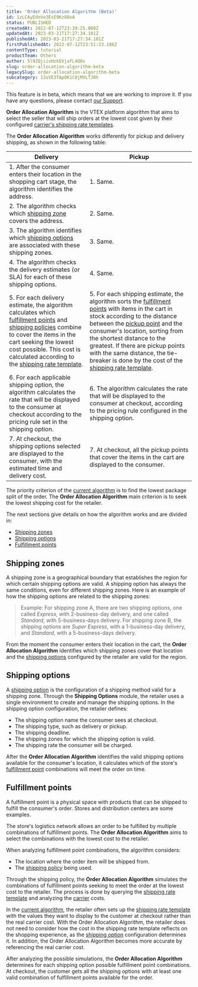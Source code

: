 ```yaml
---
title: 'Order Allocation Algorithm (Beta)'
id: 1zLCAyEdnVe3EsE9Kz88xA
status: PUBLISHED
createdAt: 2022-07-12T23:39:25.008Z
updatedAt: 2023-03-21T17:27:34.101Z
publishedAt: 2023-03-21T17:27:34.101Z
firstPublishedAt: 2022-07-12T23:51:23.186Z
contentType: tutorial
productTeam: Others
author: 5l9ZQjiivHzkEVjafL4O6v
slug: order-allocation-algorithm-beta
legacySlug: order-allocation-algorithm-beta
subcategory: 13sVE3TApOK1C8jMVLTJRh
---
```


<div class="alert alert-info">
<p>This feature is in beta, which means that we are working to improve it. If you have any questions, please contact <a href= "https://support.vtex.com/hc/en-us/requests">our Support</a>.</p>
</div>

**Order Allocation Algorithm** is the VTEX platform algorithm that aims to select the seller that will ship orders at the lowest cost given by their configured [carrier's shipping rate templates](https://help.vtex.com/en/tutorial/transportadoras-na-vtex--7u9duMD5UQa2QQwukAWMcE).

The **Order Allocation Algorithm** works differently for pickup and delivery shipping, as shown in the following table:

| **Delivery** | **Pickup** |
| ---------- | ---------- |
| 1. After the consumer enters their location in the shopping cart stage, the algorithm identifies the address. | 1. Same. |
| 2. The algorithm checks which [shipping zone](https://help.vtex.com/en/tutorial/order-allocation-algorithm-beta--1zLCAyEdnVe3EsE9Kz88xA#shipping-zones) covers the address. | 2. Same. |
| 3. The algorithm identifies which [shipping options](https://help.vtex.com/en/tutorial/order-allocation-algorithm-beta--1zLCAyEdnVe3EsE9Kz88xA#shipping-options) are associated with these shipping zones. | 3. Same. |
| 4. The algorithm checks the delivery estimates (or SLA) for each of these shipping options. | 4. Same. |
| 5. For each delivery estimate, the algorithm calculates which [fulfillment points](https://help.vtex.com/en/tutorial/order-allocation-algorithm-beta--1zLCAyEdnVe3EsE9Kz88xA#fulfillment-points) and [shipping policies](https://help.vtex.com/en/tutorial/politica-de-envio--tutorials_140) combine to cover the items in the cart seeking the lowest cost possible. This cost is calculated according to the [shipping rate template](https://help.vtex.com/en/tutorial/planilha-de-frete--tutorials_127). | 5. For each shipping estimate, the algorithm sorts the [fulfillment points](https://help.vtex.com/en/tutorial/order-allocation-algorithm-beta--1zLCAyEdnVe3EsE9Kz88xA#fulfillment-points) with items in the cart in stock according to the distance between the [pickup point](https://help.vtex.com/en/tutorial/pontos-de-retirada--2fljn6wLjn8M4lJHA6HP3R) and the consumer's location, sorting from the shortest distance to the greatest. If there are pickup points with the same distance, the tie-breaker is done by the cost of the [shipping rate template](https://help.vtex.com/en/tutorial/planilha-de-frete--tutorials_127). |
| 6. For each applicable shipping option, the algorithm calculates the rate that will be displayed to the consumer at checkout according to the pricing rule set in the shipping option. | 6. The algorithm calculates the rate that will be displayed to the consumer at checkout, according to the pricing rule configured in the shipping option. |
| 7. At checkout, the shipping options selected are displayed to the consumer, with the estimated time and delivery cost. | 7. At checkout, all the pickup points that cover the items in the cart are displayed to the consumer. |

<div class = "alert alert-info">
The priority criterion of the <a href="https://help.vtex.com/en/tutorial/algoritmo-de-selecao-de-sellers-white-label--3MemNQ4pKkWCpMdzI27AHa">current algorithm</a> is to find the lowest package split of the order. The <b>Order Allocation Algorithm</b> main criterion is to seek the lowest shipping cost for the retailer.
</div>

The next sections give details on how the algorithm works and are divided in:

- [Shipping zones](https://help.vtex.com/en/tutorial/order-allocation-algorithm-beta--1zLCAyEdnVe3EsE9Kz88xA#shipping-zones)
- [Shipping options](https://help.vtex.com/en/tutorial/order-allocation-algorithm-beta--1zLCAyEdnVe3EsE9Kz88xA#shipping-options)
- [Fulfillment points](https://help.vtex.com/en/tutorial/order-allocation-algorithm-beta--1zLCAyEdnVe3EsE9Kz88xA#fulfillment-points)

## Shipping zones

A shipping zone is a geographical boundary that establishes the region for which certain shipping options are valid. A shipping option has always the same conditions, even for different shipping zones. Here is an example of how the shipping options are related to the shipping zones:

> Example: For shipping zone A, there are two shipping options, one called _Express_, with 2-business-day delivery, and one called _Standard_, with 5-business-days delivery. For shipping zone B, the shipping options are _Super Express_, with a 1-business-day delivery, and _Standard_, with a 5-business-days delivery.

From the moment the consumer enters their location in the cart, the **Order Allocation Algorithm** identifies which shipping zones cover that location and the [shipping options](https://help.vtex.com/en/tutorial/order-allocation-algorithm-beta--1zLCAyEdnVe3EsE9Kz88xA#shipping-options) configured by the retailer are valid for the region.

## Shipping options

A [shipping option](https://help.vtex.com/en/tutorial/shipping-options-beta--7gsdck3519Z3VPqzwFFHJL) is the configuration of a shipping method valid for a shipping zone. Through the **Shipping Options** module, the retailer uses a single environment to create and manage the shipping options. In the shipping option configuration, the retailer defines:

- The shipping option name the consumer sees at checkout.
- The shipping type, such as delivery or pickup.
- The shipping deadline.
- The shipping zones for which the shipping option is valid.
- The shipping rate the consumer will be charged.

After the **Order Allocation Algorithm** identifies the valid shipping options available for the consumer's location, it calculates which of the store's[ fulfillment point](https://help.vtex.com/en/tutorial/order-allocation-algorithm-beta--1zLCAyEdnVe3EsE9Kz88xA#fulfillment-points) combinations will meet the order on time.

## Fulfillment points

A fulfillment point is a physical space with products that can be shipped to fulfill the consumer's order. Stores and distribution centers are some examples.

The store's logistics network allows an order to be fulfilled by multiple combinations of fulfillment points. The **Order Allocation Algorithm** aims to select the combinations with the lowest cost to the retailer.

When analyzing fulfillment point combinations, the algorithm considers:

- The location where the order item will be shipped from.
- The [shipping policy](https://help.vtex.com/en/tutorial/politica-de-envio--tutorials_140) being used.

Through the shipping policy, the **Order Allocation Algorithm** simulates the combinations of fulfillment points seeking to meet the order at the lowest cost to the retailer. The process is done by querying the [shipping rate template](https://help.vtex.com/en/tutorial/planilha-de-frete--tutorials_127) and analyzing the [carrier](https://help.vtex.com/en/tutorial/transportadoras-na-vtex--7u9duMD5UQa2QQwukAWMcE) costs.

<div class = "alert alert-info">
In the <a href="https://help.vtex.com/en/tutorial/selecao-de-sellers-white-label--3MemNQ4pKkWCpMdzI27AHa">current algorithm</a>, the retailer often sets up the <a href="https://help.vtex.com/en/tutorial/planilha-de-frete--tutorials_127">shipping rate template</a> with the values they want to display to the customer at checkout rather than the real carrier cost. With the Order Allocation Algorithm, the retailer does not need to consider how the cost in the shipping rate template reflects on the shopping experience, as the <a href="https://help.vtex.com/en/tutorial/shipping-options-beta--7gsdck3519Z3VPqzwFFHJL">shipping option</a> configuration determines it. In addition, the Order Allocation Algorithm becomes more accurate by referencing the real carrier cost.
</div>

After analyzing the possible simulations, the **Order Allocation Algorithm** determines for each shipping option possible fulfillment point combinations. At checkout, the customer gets all the shipping options with at least one valid combination of fulfillment points available for the order.
